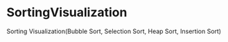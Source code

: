 # SortingVisualization
Sorting Visualization(Bubble Sort, Selection Sort, Heap Sort, Insertion Sort)
